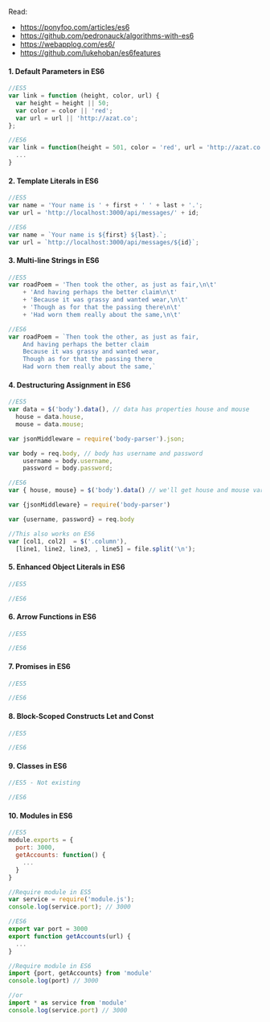 Read:
* https://ponyfoo.com/articles/es6
* https://github.com/pedronauck/algorithms-with-es6
* https://webapplog.com/es6/
* https://github.com/lukehoban/es6features

#### 1. Default Parameters in ES6

```javascript
//ES5
var link = function (height, color, url) {
  var height = height || 50;
  var color = color || 'red';
  var url = url || 'http://azat.co';
};
```

```javascript
//ES6
var link = function(height = 501, color = 'red', url = 'http://azat.co') {
  ...
}
```

#### 2. Template Literals in ES6

```javascript
//ES5
var name = 'Your name is ' + first + ' ' + last + '.';
var url = 'http://localhost:3000/api/messages/' + id;
```

```javascript
//ES6
var name = `Your name is ${first} ${last}.`;
var url = `http://localhost:3000/api/messages/${id}`;
```

#### 3. Multi-line Strings in ES6

```javascript
//ES5
var roadPoem = 'Then took the other, as just as fair,\n\t'
    + 'And having perhaps the better claim\n\t'
    + 'Because it was grassy and wanted wear,\n\t'
    + 'Though as for that the passing there\n\t'
    + 'Had worn them really about the same,\n\t'
```

```javascript
//ES6
var roadPoem = `Then took the other, as just as fair,
    And having perhaps the better claim
    Because it was grassy and wanted wear,
    Though as for that the passing there
    Had worn them really about the same,`

```

#### 4. Destructuring Assignment in ES6

```javascript
//ES5
var data = $('body').data(), // data has properties house and mouse
  house = data.house,
  mouse = data.mouse;

var jsonMiddleware = require('body-parser').json;

var body = req.body, // body has username and password
    username = body.username,
    password = body.password;
```

```javascript
//ES6
var { house, mouse} = $('body').data() // we'll get house and mouse variables

var {jsonMiddleware} = require('body-parser')

var {username, password} = req.body

//This also works on ES6
var [col1, col2]  = $('.column'),
  [line1, line2, line3, , line5] = file.split('\n');

```

#### 5. Enhanced Object Literals in ES6

```javascript
//ES5
```

```javascript
//ES6
```

#### 6. Arrow Functions in ES6

```javascript
//ES5
```

```javascript
//ES6
```

#### 7. Promises in ES6

```javascript
//ES5
```

```javascript
//ES6
```

#### 8. Block-Scoped Constructs Let and Const

```javascript
//ES5
```

```javascript
//ES6
```

#### 9. Classes in ES6

```javascript
//ES5 - Not existing
```

```javascript
//ES6
```

#### 10. Modules in ES6

```javascript
//ES5
module.exports = {
  port: 3000,
  getAccounts: function() {
    ...
  }
}

//Require module in ES5
var service = require('module.js');
console.log(service.port); // 3000
```

```javascript
//ES6
export var port = 3000
export function getAccounts(url) {
  ...
}

//Require module in ES6
import {port, getAccounts} from 'module'
console.log(port) // 3000

//or
import * as service from 'module'
console.log(service.port) // 3000
```
